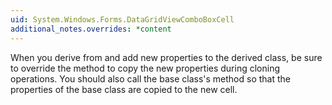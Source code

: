 ```yaml
---
uid: System.Windows.Forms.DataGridViewComboBoxCell
additional_notes.overrides: *content
---
```


<p>When you derive from <xref href="System.Windows.Forms.DataGridViewComboBoxCell"></xref> and add new properties to the derived class, be sure to override the <xref href="System.Windows.Forms.DataGridViewComboBoxCell.Clone"></xref> method to copy the new properties during cloning operations. You should also call the base class's <xref href="System.Windows.Forms.DataGridViewComboBoxCell.Clone"></xref> method so that the properties of the base class are copied to the new cell.</p>


